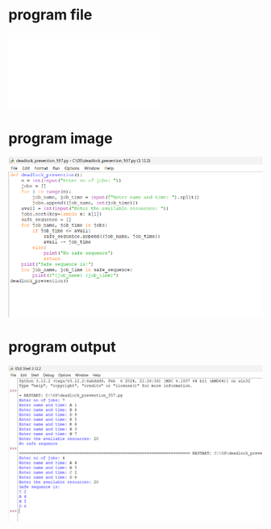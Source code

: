 # program file
![program file](deadlock_prevention_557.py)

# program image
![program image](deadlock_prevention_557.png)

# program output
![program output](deadlock_prevention_output_557.png)
